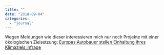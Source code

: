 ```yaml
---
title: ""
date: "2018-09-04"
categories: 
  - "journal"
---
```


Wegen Meldungen wie dieser interessieren mich nur noch Projekte mit einer ökologischen Zielsetzung: [Europas Autobauer stellen Einhaltung ihres Klimaziels infrage](https://derstandard.at/2000086660847/Europas-Autobauer-stellen-Einhaltung-ihres-Klimaziels-infrage)
